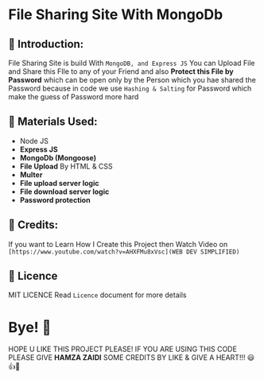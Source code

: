# File Sharing Site With MongoDb

## 🌟 Introduction:

File Sharing Site is build With `MongoDB, and Express JS` You can Upload File and Share this FIle to any of your Friend and also **Protect this File by Password** which can be open only by the Person which you hae shared the Password because in code we use `Hashing & Salting` for Password which make the guess of Password more hard 

## 🌟 Materials Used: 

- Node JS
- **Express JS**
- **MongoDb (Mongoose)**
- **File Upload** By HTML & CSS
- **Multer**
- **File upload server logic**
- **File download server logic**
- **Password protection**

## 🌟 Credits:

 If you want to Learn How I Create this Project then Watch Video on `[https://www.youtube.com/watch?v=AHXFMu8xVsc](WEB DEV SIMPLIFIED)`

## 🌟 Licence
MIT LICENCE Read `Licence` document for more details

# Bye! 👋

HOPE U LIKE THIS PROJECT PLEASE! IF YOU ARE USING THIS CODE PLEASE GIVE **HAMZA ZAIDI** SOME CREDITS BY LIKE & GIVE A HEART!!! 😃👍💛
